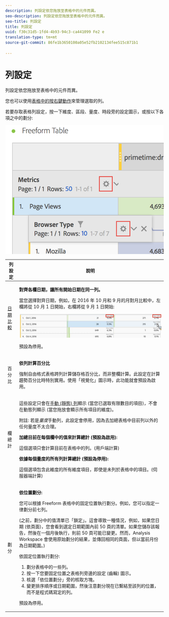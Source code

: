 ```yaml
---
description: 列設定依您拖放至表格中的元件而異。
seo-description: 列設定依您拖放至表格中的元件而異。
seo-title: 列設定
title: 列設定
uuid: f30c31d5-1fd4-4b93-94c3-ca441099 Fe2 e
translation-type: tm+mt
source-git-commit: 86fe1b3650100a05e52fb2102134fee515c871b1

---
```



# 列設定

列設定依您拖放至表格中的元件而異。

您也可以使用[表格中的按右鍵動作](../../../../analyze/analysis-workspace/visualizations/freeform-table.md#concept_0D2E24FCCBAF4194AA941448860E422F)來管理選取的列。

若要存取表格列設定，按一下維度、區段、量度、時段旁的設定圖示，或按以下各項之中的劃分:

![](assets/row-settings.png)

<table id="table_7ACE6413DB1F40349ED2860020F92E55"> 
 <thead> 
  <tr> 
   <th colname="col1" class="entry"> 列設定 </th> 
   <th colname="col2" class="entry"> 說明 </th> 
  </tr>
 </thead>
 <tbody> 
  <tr> 
   <td colname="col1"> <p><a href="../../../../analyze/analysis-workspace/components/calendar-date-ranges/time-comparison.md#concept_93BCAD81B7A54ABBBA5CD9E419F6F764" format="dita" scope="local"> 日期比較</a> </p> </td> 
   <td colname="col2"> <p><b>對齊各欄日期，讓所有開始日期在同一列。</b> </p> <p>當您選擇對齊日期，例如，在 2016 年 10 月和 9 月的月對月比較中，左欄將從 10 月 1 日開始，右欄將從 9 月 1 日開始: </p> <p><img placement="break"  src="assets/add-time-period-column3.png" width="500px" id="image_99398B13FEDA4715B8B818DF6093CA37" /> </p> <p>預設為停用。 </p> </td> 
  </tr> 
  <tr> 
   <td colname="col1"> <p>百分比 </p> </td> 
   <td colname="col2"> <p><b>依列計算百分比</b> </p> <p>強制自由格式表格跨列計算儲存格百分比，而非整欄計算。此設定在計算趨勢百分比時特別實用。使用<span class="uicontrol">「視覺化」</span>圖示時，此功能就會預設為啟用。 </p> </td> 
  </tr> 
  <tr> 
   <td colname="col1"> <p>欄總計 </p> </td> 
   <td colname="col2"> <p>這些設定只會在<a href="../../../../analyze/analysis-workspace/build-workspace-project/column-row-settings/manual-vs-dynamic-rows.md#concept_C50E7DFBC0504C72A973123192F487D8" format="dita" scope="local">手動 (靜態) 列</a>顯示 (當您已選取有限數目的項目)，不會在動態列顯示 (當您拖放會顯示所有項目的維度)。 <p>附註: 若是<i>量度</i>手動列，此設定會停用，因為去加總表格中目前列以外的任何量度不太合理。 </p> </p> <p><b>加總目前在每個欄中的值來計算總計 (預設為啟用):</b> </p> <p>這個選項只會計算目前在表格中的列。(用戶端計算) </p> <p><b>依據每個量度的所有列計算總計 (預設為停用):</b> </p> <p>這個選項包含此維度的所有維度項目，即使是未列於表格中的項目。(伺服器端計算) </p> </td> 
  </tr> 
  <tr> 
   <td colname="col1"> <p>劃分 </p> </td> 
   <td colname="col2"> <p><b>依位置劃分:</b> </p> <p>您可以根據 Freeform 表格中的固定位置執行劃分。例如，您可以指定一律劃分前七列。 </p> <p>(之前，劃分中的值清單已「鎖定」。這會導致一種情況，例如，如果您<span class="term">日期</span> (依<span class="term">頁面</span>)，您會看到選定日期範圍內前 50 頁的清單。如果您儲存該報告，然後在一個月後執行，則前 50 頁可能已變更。然而，Analysis Workspace 會使用原始劃分的結果，並傳回相同的頁面，但以當前月份為日期範圍。) </p> <p>依固定位置執行劃分: </p> 
    <ol id="ol_A396A11566AA4F52BC3ABBC373CEF477"> 
     <li id="li_BDAB1E9A48D44944A4F7C31F1182B923">劃分表格中的一些列。 </li> 
     <li id="li_C5610437D3714CCEB9F3C771864B4336">按一下您要固定位置之表格列旁邊的設定 (齒輪) 圖示。 </li> 
     <li id="li_675E429DC3B94201978166F9408D30B1">核選「<span class="uicontrol">依位置劃分</span>」旁的核取方塊。 </li> 
     <li id="li_E8A417D0D6D1438CAE825843BA0A7060">變更排序順序或日期範圍，然後注意劃分現在已繫結至該列的位置，而不是程式碼寫定的列。 </li> 
    </ol> <p>預設為停用。 </p> </td> 
  </tr> 
 </tbody> 
</table>

